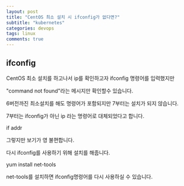 ```yaml
---
layout: post
title: "CentOS 최소 설치 시 ifconfig가 없다면?"
subtitle: "kubernetes"
categories: devops
tags: linux
comments: true
---
```


## ifconfig

CentOS 최소 설치를 하고나서 ip를 확인하고자 ifconfig 명령어를 입력했지만

"command not found"라는 메시지만 확인할수 있습니다.

6버전까진 최소설치를 해도 명령어가 포함되지만 7부터는 설치가 되지 않습니다.

7부터는 ifconfig가 아닌 ip 라는 명령어로 대체되었다고 합니다.

if addr

그렇지만 보기가 영 불편합니다.

다시 ifconfig를 사용하기 위해 설치를 해줍니다.

yum install net-tools

net-tools를 설치하면 ifconfig명령어를 다시 사용하실 수 있습니다.







